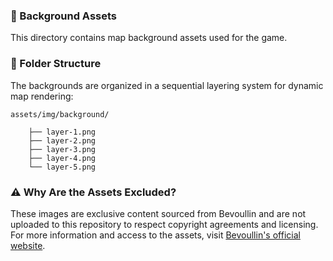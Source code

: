 ### 🎨 Background Assets

This directory contains map background assets used for the game.

### 📂 Folder Structure

The backgrounds are organized in a sequential layering system for dynamic map rendering:

```
assets/img/background/ 

    ├── layer-1.png
    ├── layer-2.png
    ├── layer-3.png
    ├── layer-4.png
    └── layer-5.png
```

### ⚠️ Why Are the Assets Excluded?

These images are exclusive content sourced from Bevoullin and are not uploaded to this repository to respect copyright agreements and licensing. For more information and access to the assets, visit [Bevoullin's official website](https://bevouliin.com/dark-night-game-background/).